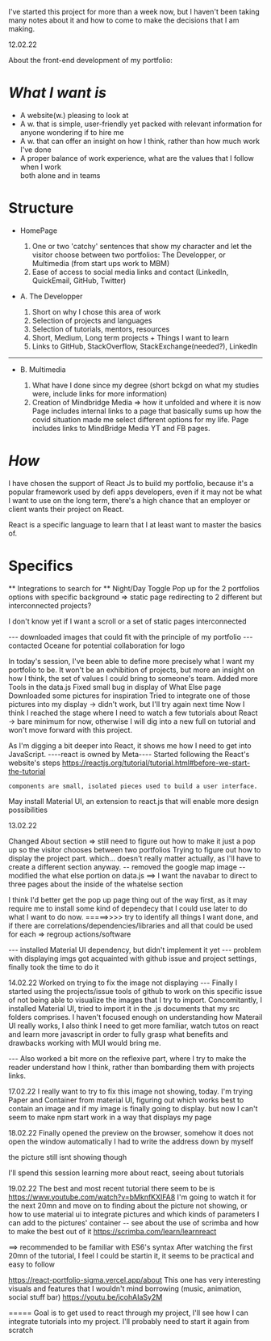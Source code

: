 I've started this project for more than a week now, but I haven't been taking many notes about it
and how to come to make the decisions that I am making.

12.02.22

About the front-end development of my portfolio:

# _What I want is_

- A website(w.) pleasing to look at
- A w. that is simple, user-friendly yet packed with relevant information
  for anyone wondering if to hire me
- A w. that can offer an insight on how I think, rather than how much work I've done
- A proper balance of work experience, what are the values that I follow when I work  
  both alone and in teams

# Structure

- HomePage

  1. One or two 'catchy' sentences that show my character and let the visitor choose between two portfolios: The Developper, or Multimedia (from start ups work to MBM)
  2. Ease of access to social media links and contact (LinkedIn, QuickEmail, GitHub, Twitter)

- A. The Developper

  1. Short on why I chose this area of work
  2. Selection of projects and languages
  3. Selection of tutorials, mentors, resources
  <!-- 3.1 Short Selection of projects? Portfolio-like -->
  4. Short, Medium, Long term projects + Things I want to learn
  5. Links to GitHub, StackOverflow, StackExchange(needed?), LinkedIn

---

- B. Multimedia

  1. What have I done since my degree (short bckgd on what my studies were, include links for more information)
  2. Creation of Mindbridge Media => how it unfolded and where it is now
     Page includes internal links to a page that basically sums up how the covid situation made me
     select different options for my life.
     Page includes links to MindBridge Media YT and FB pages.

# _How_

I have chosen the support of React Js to build my portfolio,
because it's a popular framework used by defi apps developers,
even if it may not be what I want to use on the long term, there's a high chance
that an employer or client wants their project on React.

React is a specific language to learn that I at least want to master the basics of.

# Specifics

** Integrations to search for **
Night/Day Toggle
Pop up for the 2 portfolios options with specific background
=> static page redirecting to 2 different but interconnected projects?

I don't know yet if I want a scroll or a set of static pages interconnected

--- downloaded images that could fit with the principle of my portfolio
--- contacted Oceane for potential collaboration for logo

<!-- Things that are present through the tutorial I'm following and that I'm willing to keep:
        - Navbar
        - -->

In today's session, I've been able to define more precisely what I want my portfolio to be. It won't be an exhibition of projects, but more an insight on how I think, the set of values I could bring to someone's team.
Added more Tools in the data.js
Fixed small bug in display of What Else page
Downloaded some pictures for inspiration
Tried to integrate one of those pictures into my display
-> didn't work, but I'll try again next time
Now I think I reached the stage where I need to watch a few tutorials about React
-> bare minimum for now, otherwise I will dig into a new full on tutorial and won't move forward with this project.

As I'm digging a bit deeper into React, it shows me how I need to get into JavaScript.
----react is owned by Meta----
Started following the React's website's steps
https://reactjs.org/tutorial/tutorial.html#before-we-start-the-tutorial

    components are small, isolated pieces used to build a user interface.

May install Material UI, an extension to react.js that will enable more design possibilities

13.02.22

Changed About section
=> still need to figure out how to make it just a pop up so the visitor chooses between two portfolios
Trying to figure out how to display the project part.
which... doesn't really matter actually, as I'll have to create a different section anyway.
-- removed the google map image
-- modified the what else portion on data.js
==> I want the navabar to direct to three pages about the inside of the whatelse section

I think I'd better get the pop up page thing out of the way first, as it may require me to install some kind of dependecy that I could use later to do what I want to do now.
=====>>>> try to identify all things I want done, and if there are correlations/dependencies/libraries and all that could be used for each => regroup actions/software

--- installed Material UI dependency, but didn't implement it yet
--- problem with displaying imgs
got acquainted with github issue and project settings, finally took the time to do it

14.02.22
Worked on trying to fix the image not displaying
--- Finally I started using the projects/issue tools of github to work on this specific issue of not
being able to visualize the images that I try to import.
Concomitantly, I installed Material UI, tried to import it in the .js documents that my src folders
comprises. I haven't focused enough on understanding how Materail UI really works, I also think I need
to get more familiar, watch tutos on react and learn more javascript in order to fully grasp what benefits and drawbacks working with MUI would bring me.

--- Also worked a bit more on the reflexive part, where I try to make the reader understand how I think, rather than bombarding them with projects links.

17.02.22
I really want to try to fix this image not showing, today.
I'm trying Paper and Container from material UI, figuring out which works best to 
contain an image and if my image is finally going to display. 
but now I can't seem to make npm start work in a way that displays my page

18.02.22
Finally opened the preview on the browser, somehow it does not open the window automatically
I had to write the address down by myself

the picture still isnt showing though

I'll spend this session learning more about react, seeing about tutorials


19.02.22
The best and most recent tutorial there seem to be is
https://www.youtube.com/watch?v=bMknfKXIFA8
I'm going to watch it for the next 20mn and move on to finding about the picture not showing, or how to use material ui to integrate pictures and which kinds of parameters I can add to the pictures' container -- see about the use of scrimba and how to make the best out of it 
https://scrimba.com/learn/learnreact

==> recommended to be familiar with ES6's syntax
After watching the first 20mn of the tutorial, I feel I could be startin it, it seems to be practical and easy to follow

https://react-portfolio-sigma.vercel.app/about
This one has very interesting visuals and features that I wouldn't mind borrowing (music, animation, social stuff bar)
https://youtu.be/jcohAIaSy2M

===== Goal is to get used to react through my project, I'll see how I can integrate tutorials into my project. I'll probably need to start it again from scratch 